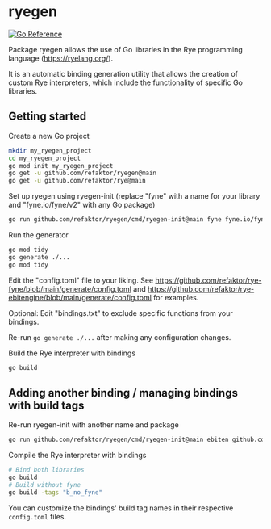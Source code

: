 # ryegen

[![Go Reference](https://pkg.go.dev/badge/github.com/refaktor/ryegen.svg)](https://pkg.go.dev/github.com/refaktor/ryegen)

Package ryegen allows the use of Go libraries in the Rye programming language (https://ryelang.org/).

It is an automatic binding generation utility that allows the creation of custom Rye interpreters, which include the functionality of specific Go libraries.

## Getting started

Create a new Go project
```bash
mkdir my_ryegen_project
cd my_ryegen_project
go mod init my_ryegen_project
go get -u github.com/refaktor/ryegen@main
go get -u github.com/refaktor/rye@main
```

Set up ryegen using ryegen-init (replace "fyne" with a name for your library and "fyne.io/fyne/v2" with any Go package)
```bash
go run github.com/refaktor/ryegen/cmd/ryegen-init@main fyne fyne.io/fyne/v2
```

Run the generator
```bash
go mod tidy
go generate ./...
go mod tidy
```

Edit the "config.toml" file to your liking. See https://github.com/refaktor/rye-fyne/blob/main/generate/config.toml and https://github.com/refaktor/rye-ebitengine/blob/main/generate/config.toml for examples.

Optional: Edit "bindings.txt" to exclude specific functions from your bindings.

Re-run `go generate ./...` after making any configuration changes.

Build the Rye interpreter with bindings
```bash
go build
```

## Adding another binding / managing bindings with build tags

Re-run ryegen-init with another name and package
```bash
go run github.com/refaktor/ryegen/cmd/ryegen-init@main ebiten github.com/hajimehoshi/ebiten
```

Compile the Rye interpreter with bindings
```bash
# Bind both libraries
go build
# Build without fyne
go build -tags "b_no_fyne"
```
You can customize the bindings' build tag names in their respective `config.toml` files.

